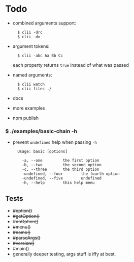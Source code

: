 # Todo

* combined arguments support: 
  
        $ clii -drc
        $ clii -dv

* argument tokens:

        $ clii -abc Aa Bb Cc
        
  each property returns `true` instead of what was passed

* named arguments: 
  
        $ clii watch
        $ clii files ./

* docs
* more examples
* npm publish

### $ ./examples/basic-chain -h

* prevent `undefined` help when passing `-h`

        Usage: basic [options]
        
          -a, --one         the first option
          -b, --two         the second option
          -c, --three       the third option
          -undefined, --four        the fourth option
          -undefined, --five        undefined
          -h, --help        this help menu

## Tests

* <del>#option()</del>
* <del>#getOption()</del>
* <del>#doOption()</del>
* <del>#menu()</del>
* <del>#name()</del>
* <del>#parseArgs()</del>
* <del>#version()</del>
* #main()
* generally deeper testing, args stuff is iffy at best.